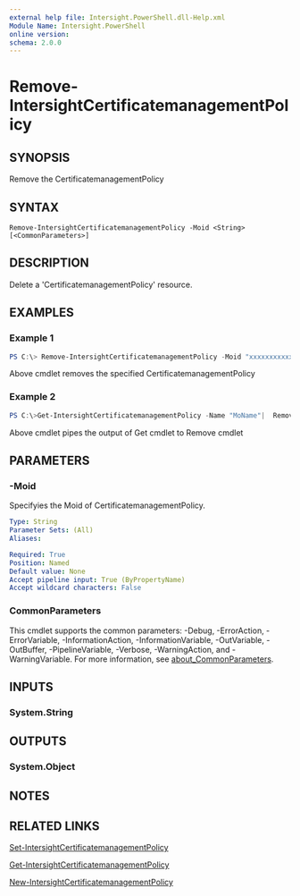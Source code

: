 ```yaml
---
external help file: Intersight.PowerShell.dll-Help.xml
Module Name: Intersight.PowerShell
online version:
schema: 2.0.0
---
```


# Remove-IntersightCertificatemanagementPolicy

## SYNOPSIS
Remove the CertificatemanagementPolicy

## SYNTAX

```
Remove-IntersightCertificatemanagementPolicy -Moid <String> [<CommonParameters>]
```

## DESCRIPTION
Delete a &apos;CertificatemanagementPolicy&apos; resource.

## EXAMPLES

### Example 1
```powershell
PS C:\> Remove-IntersightCertificatemanagementPolicy -Moid "xxxxxxxxxxxxxxxxxxxxxxxxxxx"
```
Above cmdlet removes the specified CertificatemanagementPolicy 

### Example 2
```powershell
PS C:\>Get-IntersightCertificatemanagementPolicy -Name "MoName"|  Remove-IntersightCertificatemanagementPolicy
```
Above cmdlet pipes the output of Get cmdlet to Remove cmdlet

## PARAMETERS

### -Moid
Specifyies the Moid of CertificatemanagementPolicy.

```yaml
Type: String
Parameter Sets: (All)
Aliases:

Required: True
Position: Named
Default value: None
Accept pipeline input: True (ByPropertyName)
Accept wildcard characters: False
```

### CommonParameters
This cmdlet supports the common parameters: -Debug, -ErrorAction, -ErrorVariable, -InformationAction, -InformationVariable, -OutVariable, -OutBuffer, -PipelineVariable, -Verbose, -WarningAction, and -WarningVariable. For more information, see [about_CommonParameters](http://go.microsoft.com/fwlink/?LinkID=113216).

## INPUTS

### System.String

## OUTPUTS

### System.Object
## NOTES

## RELATED LINKS

[Set-IntersightCertificatemanagementPolicy](./Set-IntersightCertificatemanagementPolicy.md)

[Get-IntersightCertificatemanagementPolicy](./Get-IntersightCertificatemanagementPolicy.md)

[New-IntersightCertificatemanagementPolicy](./New-IntersightCertificatemanagementPolicy.md)

